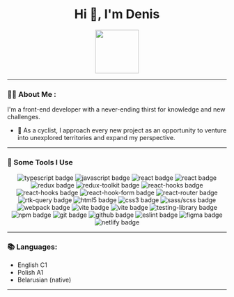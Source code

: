 <h1 align="center">Hi 👋, I'm Denis</h1>

<div align="center">
  <img src="https://media.giphy.com/media/jdPMeyv9rn0hZHh8n9/giphy.gif" width="100"/>
</div>

<div align="center">
<!--   <a href="https://www.linkedin.com/in/dzianismiazehin/">
    <img src="https://img.shields.io/badge/LinkedIn-blue?style=for-the-badge&logo=linkedin&logoColor=white" alt="LinkedIn Badge"/>
  </a> -->
<!--    <a href="mailto:dzianismiazhenin@gmail.com">
    <img src="https://img.shields.io/badge/Gmail-red?style=for-the-badge&logo=gmail&logoColor=white" alt="LinkedIn Badge"/>
  </a>
  <a href="https://t.me/denismezhenin">
    <img src="https://img.shields.io/badge/Telegram-blue?style=for-the-badge&logo=telegram&logoColor=white" alt="LinkedIn Badge"/>
  </a> -->
</div>
<hr>

<h3> 👨‍💻 About Me :</h3>
I'm a front-end developer with a never-ending thirst for knowledge and new challenges.

- 🚴 As a cyclist, I approach every new project as an opportunity to venture into unexplored territories and expand my perspective.
<hr>


<h3>🚀 Some Tools I Use</h3>
  <div id="stack">
    <div id="badges" align="center">
      <img src="https://img.shields.io/badge/typescript-%23007ACC.svg?style=for-the-badge&logo=typescript&logoColor=white" alt="typescript badge" />
      <img src="https://img.shields.io/badge/javascript-%23323330.svg?style=for-the-badge&logo=javascript&logoColor=%23F7DF1E" alt="javascript badge" />
      <img src="https://img.shields.io/badge/react-%2320232a.svg?style=for-the-badge&logo=react&logoColor=%2361DAFB" alt="react badge"/>
      <img src="https://img.shields.io/badge/Node.js-43853D?style=for-the-badge&logo=node.js&logoColor=white" alt="react badge"/>
      <img src="https://img.shields.io/badge/Redux-%23593d88.svg?style=for-the-badge&logo=redux&logoColor=white" alt="redux badge"/>
      <img src="https://img.shields.io/badge/Redux_Toolkit-%23593d88.svg?style=for-the-badge&logo=redux&logoColor=white" alt="redux-toolkit badge"/>
      <img src="https://img.shields.io/badge/Express-%2320232a.svg?style=for-the-badge&logo=express&logoColor=%2361DAFB" alt="react-hooks badge"/>
      <img src="https://img.shields.io/badge/react_hooks-%2320232a.svg?style=for-the-badge&logo=react&logoColor=%2361DAFB" alt="react-hooks badge"/>
      <img src="https://img.shields.io/badge/React%20Hook%20Form-%23EC5990.svg?style=for-the-badge&logo=reacthookform&logoColor=white" alt="react-hook-form badge"/>
      <img src="https://img.shields.io/badge/React_Router-CA4245?style=for-the-badge&logo=react-router&logoColor=white" alt="react-router badge"/>
      <img src="https://img.shields.io/badge/RTK_Query-%23593d88.svg?style=for-the-badge&logo=redux&logoColor=white" alt="rtk-query badge"/>
      <img src="https://img.shields.io/badge/html5-%23E34F26.svg?style=for-the-badge&logo=html5&logoColor=white" alt="html5 badge" />
      <img src="https://img.shields.io/badge/css3-%231572B6.svg?style=for-the-badge&logo=css3&logoColor=white" alt="css3 badge" />
      <img src="https://img.shields.io/badge/SASS-hotpink.svg?style=for-the-badge&logo=SASS&logoColor=white" alt="sass/scss badge"/>
      <img src="https://img.shields.io/badge/webpack-%238DD6F9.svg?style=for-the-badge&logo=webpack&logoColor=black" alt="webpack badge" />
      <img src="https://img.shields.io/badge/vite-%23646CFF.svg?style=for-the-badge&logo=vite&logoColor=white" alt="vite badge" />
       <img src="https://img.shields.io/badge/vitest-%23646CFF.svg?style=for-the-badge&logo=vitest&logoColor=white" alt="vite badge" />
      <img src="https://img.shields.io/badge/-Testing Library-%23E33332?style=for-the-badge&logo=testing-library&logoColor=white" alt="testing-library badge" />
      <img src="https://img.shields.io/badge/NPM-%23000000.svg?style=for-the-badge&logo=npm&logoColor=white" alt="npm badge" />
      <img src="https://img.shields.io/badge/git-%23F05033.svg?style=for-the-badge&logo=git&logoColor=white" alt="git badge"/>
      <img src="https://img.shields.io/badge/github-%23121011.svg?style=for-the-badge&logo=github&logoColor=white" alt="github badge"/>
      <img src="https://img.shields.io/badge/ESLint-4B3263?style=for-the-badge&logo=eslint&logoColor=white" alt="eslint badge" />
      <img src="https://img.shields.io/badge/figma-%23F24E1E.svg?style=for-the-badge&logo=figma&logoColor=white" alt="figma badge" />
      <img src="https://img.shields.io/badge/netlify-%23000000.svg?style=for-the-badge&logo=netlify&logoColor=#00C7B7" alt="netlify badge" />
    </div>
  </div>
  <hr>
  
  <h3>📚 Languages:</h3>

* English C1
* Polish A1
* Belarusian (native)
<hr>
<!--
### 📁 Main Projects:

- Music home library (REST Api with database and authorization): [Code](https://github.com/denismezhenin/nodejs2023Q2-service)<br/>
- Streamers App (Fullstack app where you can add like your favorite streamer): [Code](https://github.com/denismezhenin/streamers-app)<br/>
- The battleships (The game battleships for two players using WebSocket server): [Code](https://github.com/denismezhenin/battleships)<br/>
- GraphiQL (The playground/IDE for graphQL requests. Project created in team work): [Preview](https://qraphiql-app-react-rsschool.netlify.app/) & [Code](https://github.com/Katsiaryna-Andrabaila/graphiql-app)<br/>
- React SSR App (Using new features of React 18 renderToPipeableStream):  [Code](https://github.com/denismezhenin/rs-react-projesct)<br/>
- Task-manager (Task manager is similar to Trello and Github Projects. Application created in team work): [Preview](https://best-team-task-manager.netlify.app/) & [Code](https://github.com/Sashkakotov/RS-Clone)<br/>
- Online-store (Online store with functionality(no responsive). Application created in team work): [Preview](https://online-store-ds.netlify.app/#) & [Code](https://github.com/Sashkakotov/Online-Store)<br/>
- SongBird (Quiz for recognizing birds by their voices): [Preview](https://rolling-scopes-school.github.io/denismezhenin-JSFE2022Q3/songbird/) & [Code](https://github.com/denismezhenin/songbird)<br/>
- Gem Puzzle (Classic game - goal is to arrange moving numbered tiles by order): [Preview](https://rolling-scopes-school.github.io/denismezhenin-JSFE2022Q3/gem-puzzle/src/) & [Code](https://github.com/denismezhenin/gem-puzzle)<br/>
- Online-zoo (Online-zoo responsive 2 pages site for the zoo with pixel perfect): [Preview](https://rolling-scopes-school.github.io/denismezhenin-JSFE2022Q3/online-zoo/pages/main/) & [Code](https://github.com/denismezhenin/online-zoo)<br/>
-->

<!-- <h3 align="left">Codewars</h3>
<img src=https://www.codewars.com/users/denismezhenin/badges/large alt=codewars> -->
 

<!--  <p><img align="left" src="https://github-readme-stats.vercel.app/api/top-langs?username=denismezhenin&show_icons=true&locale=en&layout=compact" alt="denismezhenin" /></p> -->

<!-- <p>&nbsp;<img align="center" src="https://github-readme-stats.vercel.app/api?username=denismezhenin&show_icons=true&locale=en" alt="denismezhenin" /></p> -->

<!-- <p><img align="center" src="https://github-readme-streak-stats.herokuapp.com/?user=denismezhenin&" alt="denismezhenin" /></p> -->
